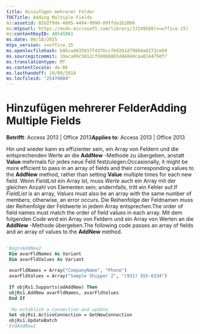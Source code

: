 ```yaml
---
title: Hinzufügen mehrerer Felder
TOCTitle: Adding Multiple Fields
ms:assetid: 81b2f9de-4805-4494-9990-09ffda1b2068
ms:mtpsurl: https://msdn.microsoft.com/library/JJ249560(v=office.15)
ms:contentKeyID: 48545961
ms.date: 09/18/2015
mtps_version: v=office.15
ms.openlocfilehash: b9bca4035917f4376ccf69201d79894a0273ceb9
ms.sourcegitcommit: 19aca09c5812cfb98b68b5d4604dcaa814479df7
ms.translationtype: MT
ms.contentlocale: de-DE
ms.lasthandoff: 10/09/2018
ms.locfileid: "25474684"
---
```

# <a name="adding-multiple-fields"></a><span data-ttu-id="5c7b4-102">Hinzufügen mehrerer Felder</span><span class="sxs-lookup"><span data-stu-id="5c7b4-102">Adding Multiple Fields</span></span>


<span data-ttu-id="5c7b4-103">**Betrifft**: Access 2013 | Office 2013</span><span class="sxs-lookup"><span data-stu-id="5c7b4-103">**Applies to**: Access 2013 | Office 2013</span></span>

<span data-ttu-id="5c7b4-104">Hin und wieder kann es effizienter sein, ein Array von Feldern und die entsprechenden Werte an die **AddNew** -Methode zu übergeben, anstatt **Value** mehrmals für jedes neue Feld festzulegen.</span><span class="sxs-lookup"><span data-stu-id="5c7b4-104">Occasionally, it might be more efficient to pass in an array of fields and their corresponding values to the **AddNew** method, rather than setting **Value** multiple times for each new field.</span></span> <span data-ttu-id="5c7b4-105">Wenn *FieldList* ein Array ist, muss *Werte* auch ein Array mit der gleichen Anzahl von Elementen sein; andernfalls, tritt ein Fehler auf.</span><span class="sxs-lookup"><span data-stu-id="5c7b4-105">If *FieldList* is an array, *Values* must also be an array with the same number of members; otherwise, an error occurs.</span></span> <span data-ttu-id="5c7b4-106">Die Reihenfolge der Feldnamen muss der Reihenfolge der Feldwerte in jedem Array entsprechen.</span><span class="sxs-lookup"><span data-stu-id="5c7b4-106">The order of field names must match the order of field values in each array.</span></span> <span data-ttu-id="5c7b4-107">Mit dem folgenden Code wird ein Array von Feldern und ein Array von Werten an die **AddNew** -Methode übergeben.</span><span class="sxs-lookup"><span data-stu-id="5c7b4-107">The following code passes an array of fields and an array of values to the **AddNew** method.</span></span>

```vb 
 
'BeginAddNew2 
 Dim avarFldNames As Variant 
 Dim avarFldValues As Variant 
 
 avarFldNames = Array("CompanyName", "Phone") 
 avarFldValues = Array("Sample Shipper 2", "(931) 555-6334") 
 
 If objRs1.Supports(adAddNew) Then 
 objRs1.AddNew avarFldNames, avarFldValues 
 End If 
 
 'Re-establish a Connection and update 
 Set objRs1.ActiveConnection = GetNewConnection 
 objRs1.UpdateBatch 
'EndAddNew2 
```

